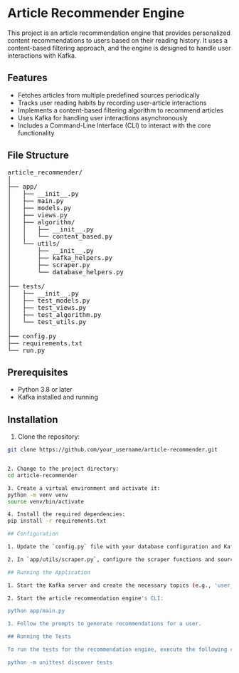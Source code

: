 # Article Recommender Engine

This project is an article recommendation engine that provides personalized content recommendations to users based on their reading history. It uses a content-based filtering approach, and the engine is designed to handle user interactions with Kafka.

## Features

- Fetches articles from multiple predefined sources periodically
- Tracks user reading habits by recording user-article interactions
- Implements a content-based filtering algorithm to recommend articles
- Uses Kafka for handling user interactions asynchronously
- Includes a Command-Line Interface (CLI) to interact with the core functionality

## File Structure

<pre>
article_recommender/
│
├── app/
│   ├── __init__.py
│   ├── main.py
│   ├── models.py
│   ├── views.py
│   ├── algorithm/
│   │   ├── __init__.py
│   │   └── content_based.py
│   └── utils/
│       ├── __init__.py
│       ├── kafka_helpers.py
│       ├── scraper.py
│       └── database_helpers.py
│
├── tests/
│   ├── __init__.py
│   ├── test_models.py
│   ├── test_views.py
│   ├── test_algorithm.py
│   └── test_utils.py
│
├── config.py
├── requirements.txt
└── run.py
</pre>

## Prerequisites

- Python 3.8 or later
- Kafka installed and running

## Installation

1. Clone the repository:

```bash
git clone https://github.com/your_username/article-recommender.git


2. Change to the project directory:
cd article-recommender

3. Create a virtual environment and activate it:
python -m venv venv
source venv/bin/activate

4. Install the required dependencies:
pip install -r requirements.txt

## Configuration

1. Update the `config.py` file with your database configuration and Kafka settings.

2. In `app/utils/scraper.py`, configure the scraper functions and sources for fetching articles.

## Running the Application

1. Start the Kafka server and create the necessary topics (e.g., 'user_interactions').

2. Start the article recommendation engine's CLI:

python app/main.py

3. Follow the prompts to generate recommendations for a user.

## Running the Tests

To run the tests for the recommendation engine, execute the following command:

python -m unittest discover tests

